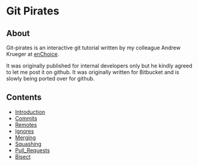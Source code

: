 # Git Pirates

## About

Git-pirates is an interactive git tutorial written by my colleague Andrew
Krueger at [enChoice](http://enchoice.com). 

It was originally published for internal developers only but he kindly agreed
to let me post it on github. It was originally written for Bitbucket and is
slowly being ported over for github.

## Contents

- [Introduction](Introduction.md)
- [Commits](Commits.md)
- [Remotes](Remotes.md)
- [Ignores](Ignores.md)
- [Merging](Merging.md)
- [Squashing](Squashing.md)
- [Pull_Requests](Pull_Requests.md)
- [Bisect](Bisect.md)

